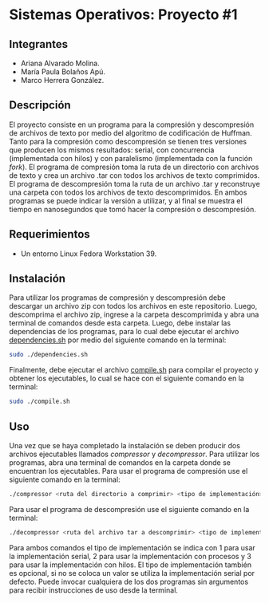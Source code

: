 # Sistemas Operativos: Proyecto #1

## Integrantes
- Ariana Alvarado Molina.
- María Paula Bolaños Apú.
- Marco Herrera González.

## Descripción

El proyecto consiste en un programa para la compresión y descompresión de archivos de texto por medio del algoritmo de codificación
de Huffman. Tanto para la compresión como descompresión se tienen tres versiones que producen los mismos resultados: serial, con concurrencia (implementada con hilos) y con paralelismo (implementada con la función *fork*). El programa de compresión toma la ruta de un directorio con archivos de texto y crea un archivo .tar con todos los archivos de texto comprimidos. El programa de descompresión toma la ruta de un archivo .tar y reconstruye una carpeta con todos los archivos de texto descomprimidos. En ambos programas se puede indicar la versión a utilizar, y al final se muestra el tiempo en nanosegundos que tomó hacer la compresión o descompresión.

## Requerimientos

- Un entorno Linux Fedora Workstation 39.

## Instalación

Para utilizar los programas de compresión y descompresión debe descargar un archivo zip con todos los archivos en este repositorio.
Luego, descomprima el archivo zip, ingrese a la carpeta descomprimida y abra una terminal de comandos desde esta carpeta.
Luego, debe instalar las dependencias de los programas, para lo cual debe ejecutar el archivo [dependencies.sh](dependencies.sh) por
medio del siguiente comando en la terminal:

```bash
sudo ./dependencies.sh
```

Finalmente, debe ejecutar el archivo [compile.sh](compile.sh) para compilar el proyecto y obtener los ejecutables, lo cual se hace con el siguiente comando en la terminal:

```bash
sudo ./compile.sh
```
## Uso

Una vez que se haya completado la instalación se deben producir dos archivos ejecutables llamados *compressor* y *decompressor*. Para utilizar los programas, abra una
terminal de comandos en la carpeta donde se encuentran los ejecutables. Para usar el programa de compresión use el siguiente comando en la terminal:

```bash
./compressor <ruta del directorio a comprimir> <tipo de implementación>
```
Para usar el programa de descompresión use el siguiente comando en la terminal:

```bash
./decompressor <ruta del archivo tar a descomprimir> <tipo de implementación>
```

Para ambos comandos el tipo de implementación se indica con 1 para usar la implementación serial, 2 para usar la implementación con procesos y 3 para usar la implementación con hilos. El tipo de implementación también es opcional, si no se coloca un valor se utiliza la implementación serial por defecto. Puede invocar cualquiera de los dos programas sin argumentos para recibir instrucciones de uso desde la terminal.


